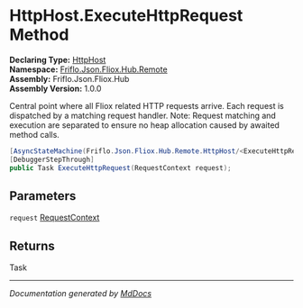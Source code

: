 ﻿<!--  
  <auto-generated>   
    The contents of this file were generated by a tool.  
    Changes to this file may be list if the file is regenerated  
  </auto-generated>   
-->

# HttpHost.ExecuteHttpRequest Method

**Declaring Type:** [HttpHost](../index.md)  
**Namespace:** [Friflo.Json.Fliox.Hub.Remote](../../index.md)  
**Assembly:** Friflo.Json.Fliox.Hub  
**Assembly Version:** 1.0.0

Central point where all Fliox related HTTP requests arrive. Each request is dispatched by a matching request handler. Note: Request matching and execution are separated to ensure no heap allocation caused by awaited method calls. 

```csharp
[AsyncStateMachine(Friflo.Json.Fliox.Hub.Remote.HttpHost/<ExecuteHttpRequest>d__19)]
[DebuggerStepThrough]
public Task ExecuteHttpRequest(RequestContext request);
```

## Parameters

`request`  [RequestContext](../../RequestContext/index.md)

## Returns

Task

___

*Documentation generated by [MdDocs](https://github.com/ap0llo/mddocs)*
